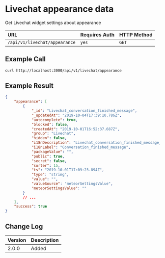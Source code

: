# Livechat appearance data

Get Livechat widget settings about appearance

| URL                            | Requires Auth | HTTP Method |
| :----------------------------- | :------------ | :---------- |
| `/api/v1/livechat/appearance`  | `yes`         | `GET`       |

## Example Call

```bash
curl http://localhost:3000/api/v1/livechat/appearance
```

## Example Result

```json
{
    "appearance": [
        {
            "_id": "Livechat_conversation_finished_message",
            "_updatedAt": "2019-10-04T17:39:10.786Z",
            "autocomplete": true,
            "blocked": false,
            "createdAt": "2019-10-01T16:52:37.687Z",
            "group": "Livechat",
            "hidden": false,
            "i18nDescription": "Livechat_conversation_finished_message_Description",
            "i18nLabel": "Conversation_finished_message",
            "packageValue": "",
            "public": true,
            "secret": false,
            "sorter": 15,
            "ts": "2019-10-01T17:09:23.894Z",
            "type": "string",
            "value": "",
            "valueSource": "meteorSettingsValue",
            "meteorSettingsValue": ""
        }
        // ...
    ],
    "success": true
}
```

## Change Log

| Version | Description |
| :------ | :---------- |
| 2.0.0  | Added       |
